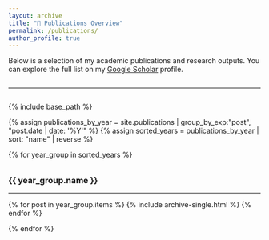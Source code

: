 ```yaml
---
layout: archive
title: "📑 Publications Overview"
permalink: /publications/
author_profile: true
---
```

<!-- <h2 style="margin-top:1em;">Publications Overview</h2> -->
<p style="margin-bottom: 2em;">Below is a selection of my academic publications and research outputs.  
You can explore the full list on my <a href="{{site.author.googlescholar}}" target="_blank">Google Scholar</a> profile.</p>
<hr style="border-top:1px solid #ddd; margin:2em 0;">

<!-- {% if site.author.googlescholar %}
  <div class="wordwrap">You can also find my articles on <a href="{{site.author.googlescholar}}">my Google Scholar profile</a>.</div>
{% endif %} -->

{% include base_path %}

{% assign publications_by_year = site.publications | group_by_exp:"post", "post.date | date: '%Y'" %}
{% assign sorted_years = publications_by_year | sort: "name" | reverse %}

{% for year_group in sorted_years %}
  <h3 style="margin-top: 2em; margin-bottom: 0.5em;">{{ year_group.name }}</h3>
  <hr style="border-top:1px solid #eee; margin-bottom: 1em;">
  {% for post in year_group.items %}
    {% include archive-single.html %}
  {% endfor %}


{% endfor %}
